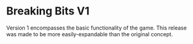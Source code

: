 # Breaking Bits V1
Version 1 encompasses the basic functionality of the game. This release was made to be more easily-expandable than the original concept.
